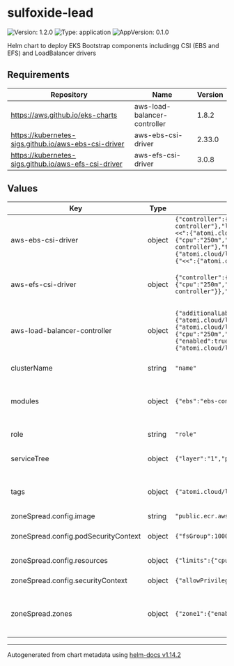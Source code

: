 # sulfoxide-lead

![Version: 1.2.0](https://img.shields.io/badge/Version-1.2.0-informational?style=flat-square) ![Type: application](https://img.shields.io/badge/Type-application-informational?style=flat-square) ![AppVersion: 0.1.0](https://img.shields.io/badge/AppVersion-0.1.0-informational?style=flat-square)

Helm chart to deploy EKS Bootstrap components includingg CSI (EBS and EFS) and LoadBalancer drivers

## Requirements

| Repository | Name | Version |
|------------|------|---------|
| https://aws.github.io/eks-charts | aws-load-balancer-controller | 1.8.2 |
| https://kubernetes-sigs.github.io/aws-ebs-csi-driver | aws-ebs-csi-driver | 2.33.0 |
| https://kubernetes-sigs.github.io/aws-efs-csi-driver | aws-efs-csi-driver | 3.0.8 |

## Values

| Key | Type | Default | Description |
|-----|------|---------|-------------|
| aws-ebs-csi-driver | object | `{"controller":{"extraVolumeTags":{"<<":{"atomi.cloud/layer":"1","atomi.cloud/platform":"sulfoxide","atomi.cloud/service":"lead"},"atomi.cloud/module":"ebs-controller"},"loggingFormat":"json","podAnnotations":{"<<":{"atomi.cloud/layer":"1","atomi.cloud/platform":"sulfoxide","atomi.cloud/service":"lead"},"atomi.cloud/module":"ebs-controller"},"podLabels":{"<<":{"atomi.cloud/layer":"1","atomi.cloud/platform":"sulfoxide","atomi.cloud/service":"lead"},"atomi.cloud/module":"ebs-controller"},"replicaCount":2,"resources":{"limits":{"cpu":"250m","memory":"512Mi"},"requests":{"cpu":"128m","memory":"256Mi"}},"serviceAccount":{"annotations":{"eks.amazonaws.com/role-arn":"role"},"create":true,"name":"ebs-controller"},"topologySpreadConstraints":[{"labelSelector":{"matchLabels":{"<<":{"atomi.cloud/layer":"1","atomi.cloud/platform":"sulfoxide","atomi.cloud/service":"lead"}}},"maxSkew":1,"topologyKey":"topology.kubernetes.io/zone","whenUnsatisfiable":"ScheduleAnyway"}]},"customLabels":{"<<":{"atomi.cloud/layer":"1","atomi.cloud/platform":"sulfoxide","atomi.cloud/service":"lead"},"atomi.cloud/module":"ebs-controller"},"storageClasses":[]}` | AWS EBS CSI Driver configuration. See [AWS EBS CSI Driver Helm Chart](https://github.com/kubernetes-sigs/aws-ebs-csi-driver/blob/master/docs/install.md) |
| aws-efs-csi-driver | object | `{"controller":{"create":true,"podAnnotations":{"<<":{"atomi.cloud/layer":"1","atomi.cloud/platform":"sulfoxide","atomi.cloud/service":"lead"},"atomi.cloud/module":"efs-controller"},"resources":{"limits":{"cpu":"250m","memory":"512Mi"},"requests":{"cpu":"128m","memory":"256Mi"}},"serviceAccount":{"annotations":{"eks.amazonaws.com/role-arn":"role"},"create":true,"name":"efs-controller"}},"replicaCount":2,"storageClasses":[]}` | AWS EFS CSI Driver configuration. See [AWS EFS CSI Driver Helm Chart](https://github.com/kubernetes-sigs/aws-efs-csi-driver/tree/master) |
| aws-load-balancer-controller | object | `{"additionalLabels":{"<<":{"atomi.cloud/layer":"1","atomi.cloud/platform":"sulfoxide","atomi.cloud/service":"lead"},"atomi.cloud/module":"elb-controller"},"clusterName":"name","podAnnotations":{"<<":{"atomi.cloud/layer":"1","atomi.cloud/platform":"sulfoxide","atomi.cloud/service":"lead"},"atomi.cloud/module":"elb-controller"},"podLabels":{"<<":{"atomi.cloud/layer":"1","atomi.cloud/platform":"sulfoxide","atomi.cloud/service":"lead"},"atomi.cloud/module":"elb-controller"},"replicaCount":2,"resources":{"limits":{"cpu":"250m","memory":"512Mi"},"requests":{"cpu":"62.5m","memory":"128Mi"}},"serviceAccount":{"annotations":{"eks.amazonaws.com/role-arn":"role"},"create":true,"name":"elb-controller"},"serviceMonitor":{"enabled":true},"topologySpreadConstraints":[{"labelSelector":{"matchLabels":{"<<":{"atomi.cloud/layer":"1","atomi.cloud/platform":"sulfoxide","atomi.cloud/service":"lead"}}},"maxSkew":1,"topologyKey":"topology.kubernetes.io/zone","whenUnsatisfiable":"ScheduleAnyway"}]}` | AWS LoadBalancer Controller configuration. See [AWS LoadBalancer Controller Helm Chart](https://github.com/aws/eks-charts/tree/master/stable/aws-load-balancer-controller) |
| clusterName | string | `"name"` | Cluster name for the EKS cluster |
| modules | object | `{"ebs":"ebs-controller","efs":"efs-controller","elb":"elb-controller"}` | Module labels and annotations, following Service Tree for each EKS plugin |
| role | string | `"role"` | Role ARN for IRSA for service account |
| serviceTree | object | `{"layer":"1","platform":"sulfoxide","service":"lead"}` | AtomiCloud Service Tree. See [ServiceTree](https://atomicloud.larksuite.com/wiki/OkfJwTXGFiMJkrk6W3RuwRrZs64?theme=DARK&contentTheme=DARK#MHw5d76uDo2tBLx86cduFQMRsBb) |
| tags | object | `{"atomi.cloud/layer":"1","atomi.cloud/platform":"sulfoxide","atomi.cloud/service":"lead"}` | Kubernetes labels and annotations, following Service Tree |
| zoneSpread.config.image | string | `"public.ecr.aws/eks-distro/kubernetes/pause:3.7"` |  |
| zoneSpread.config.podSecurityContext | object | `{"fsGroup":1000,"runAsGroup":1000,"runAsNonRoot":true,"runAsUser":1000}` | PodSecurityContext for zone-spread pod |
| zoneSpread.config.resources | object | `{"limits":{"cpu":"125m","memory":"128Mi"},"requests":{"cpu":"0","memory":"0"}}` | Resources for zone-spread pod |
| zoneSpread.config.securityContext | object | `{"allowPrivilegeEscalation":false,"capabilities":{"drop":["ALL"]},"readOnlyRootFilesystem":true,"runAsGroup":1000,"runAsNonRoot":true,"runAsUser":1000}` | SecurityContext for zone-spread pod |
| zoneSpread.zones | object | `{"zone1":{"enabled":false,"replicas":1,"zone":"ap-southeast-1a"}}` | topology zones to deploy zone-spread pod to force node provisioning across zones |

----------------------------------------------
Autogenerated from chart metadata using [helm-docs v1.14.2](https://github.com/norwoodj/helm-docs/releases/v1.14.2)
